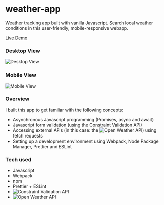 # weather-app

Weather tracking app built with vanilla Javascript.
Search local weather conditions in this user-friendly, mobile-responsive webapp. 

[Live Demo](https://zl90.github.io/weather-app/)

### Desktop View
![Desktop View](https://zl90.github.io/weather-app/desktop-view.png)

### Mobile View
![Mobile View](https://zl90.github.io/weather-app/mobile-view.png)

### Overview
I built this app to get familiar with the following concepts:
- Asynchronous Javascript programming (Promises, async and await)
- Javascript form validation (using the Constraint Validation API)
- Accessing external APIs (in this case: the ![Open Weather API](https://openweathermap.org)) using fetch requests
- Setting up a development environment using Webpack, Node Package Manager, Prettier and ESLint

### Tech used
- Javascript
- Webpack
- npm
- Prettier + ESLint
- ![Constraint Validation API](https://developer.mozilla.org/en-US/docs/Web/API/Constraint_validation)
- ![Open Weather API](https://openweathermap.org)
